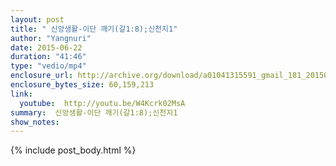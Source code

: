 ```yaml
---
layout: post
title: " 신앙생활-이단 깨기(갈1:8);신천지1"
author: "Yangnuri"
date: 2015-06-22
duration: "41:46"
type: "vedio/mp4"
enclosure_url: http://archive.org/download/a01041315591_gmail_181_201506/%EC%8B%A0%EC%95%99%EC%83%9D%ED%99%9C-%EC%9D%B4%EB%8B%A8%20%EA%BA%A0%EA%B8%B0(%EA%B0%881;8);%EC%8B%A0%EC%B2%9C%EC%A7%801.mp4
enclosure_bytes_size: 60,159,213 
link:
  youtube:  http://youtu.be/W4Kcrk02MsA
summary:  신앙생활-이단 깨기(갈1:8);신천지1
show_notes:
---
```


{% include post_body.html %}
